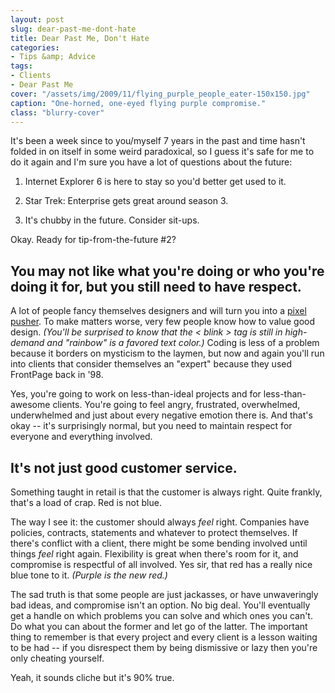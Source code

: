 ```yaml
---
layout: post
slug: dear-past-me-dont-hate
title: Dear Past Me, Don't Hate
categories:
- Tips &amp; Advice
tags:
- Clients
- Dear Past Me
cover: "/assets/img/2009/11/flying_purple_people_eater-150x150.jpg"
caption: "One-horned, one-eyed flying purple compromise."
class: "blurry-cover"
---
```


It's been a week since to you/myself 7 years in the past and time hasn't folded in on itself in some weird paradoxical, so I guess it's safe for me to do it again and I'm sure you have a lot of questions about the future:

	
  1. Internet Explorer 6 is here to stay so you'd better get used to it.

	
  2. Star Trek: Enterprise gets great around season 3.

	
  3. It's chubby in the future. Consider sit-ups.


Okay. Ready for tip-from-the-future #2?


## You may not like what you're doing or who you're doing it for, but you still need to have respect.


A lot of people fancy themselves designers and will turn you into a [pixel pusher](http://www.urbandictionary.com/define.php?term=pixel+pusher). To make matters worse, very few people know how to value good design. _(You'll be surprised to know that the < blink > tag is still in high-demand and "rainbow" is a favored text color.)_ Coding is less of a problem because it borders on mysticism to the laymen, but now and again you'll run into clients that consider themselves an "expert" because they used FrontPage back in '98.

Yes, you're going to work on less-than-ideal projects and for less-than-awesome clients. You're going to feel angry, frustrated, overwhelmed, underwhelmed and just about every negative emotion there is. And that's okay -- it's surprisingly normal, but you need to maintain respect for everyone and everything involved.


## It's not just good customer service.

Something taught in retail is that the customer is always right. Quite frankly, that's a load of crap. Red is not blue.

The way I see it: the customer should always _feel_ right. Companies have policies, contracts, statements and whatever to protect themselves. If there's conflict with a client, there might be some bending involved until things _feel_ right again. Flexibility is great when there's room for it, and compromise is respectful of all involved. Yes sir, that red has a really nice blue tone to it. _(Purple is the new red.)_

The sad truth is that some people are just jackasses, or have unwaveringly bad ideas, and compromise isn't an option. No big deal. You'll eventually get a handle on which problems you can solve and which ones you can't. Do what you can about the former and let go of the latter. The important thing to remember is that every project and every client is a lesson waiting to be had -- if you disrespect them by being dismissive or lazy then you're only cheating yourself.

Yeah, it sounds cliche but it's 90% true.
